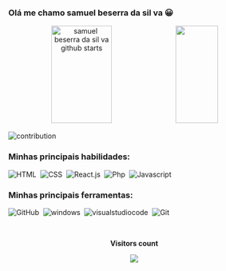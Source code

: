 ### Olá me chamo samuel beserra da sil va 😀

<div align="center">
<img width="49%" height="195px" src="https://github-readme-stats.vercel.app/api?username=31Samuel&show_icons=true&count_private=true&hide_border=true&title_color=00bfbf&icon_color=00bfbf&text_color=c9d1d9&bg_color=0d1117" alt="samuel beserra da sil va github starts"/>

<img width="41%" height="195px" src="https://github-readme-stats.vercel.app/api/top-langs/?username=31Samuel&layout=compact&hide_border=true&title_color=00bfbf&text_color=00bfbf&bg_color=0d1117"/>
</div>

![contribution](https://activity-graph.herokuapp.com/graph?username=31Samuel&theme=gotham&hide_border=true&area=true)


### Minhas principais habilidades:
![HTML](https://img.shields.io/badge/-HTML-0D1117?style=for-the-badge&logo=HTML5&&labelcolor=0d1117)&nbsp;
![CSS](https://img.shields.io/badge/-CSS-0D1117?style=for-the-badge&logo=CSS3&logocolor=1572b6&labelcolor=0D1117)&nbsp;
![React.js](https://img.shields.io/badge/-React.js-0D1117?style=for-the-badge&logo=react&logocolor=1572B6&labelcolor=0d1117)&nbsp;
![Php](https://img.shields.io/badge/-php-0D1117?style=for-the-badge&logo=php&logocolor=1572B6&labelcolor=0d1117)&nbsp;
![Javascript](https://img.shields.io/badge/-Javascript-0D1117?style=for-the-badge&logo=Javascript&logocolor=1572B6&labelcolor=0d1117)&nbsp;

### Minhas principais ferramentas:

![GitHub](https://img.shields.io/badge/-GitHub-0D1117?style=for-the-badge&logo=GitHUB&logocolor=1572B6&labelcolor=0d1117)&nbsp;
![windows](https://img.shields.io/badge/-windows-0D1117?style=for-the-badge&logo=windows&logocolor=1572B6&labelcolor=0d1117)&nbsp;
![visualstudiocode](https://img.shields.io/badge/-visualstudiocode-0D1117?style=for-the-badge&logo=visualstudiocode&logocolor=1572B6&labelcolor=0d1117)&nbsp;
![Git](https://img.shields.io/badge/-Git-0D1117?style=for-the-badge&logo=Git&logocolor=1572B6&labelcolor=0d1117)&nbsp;


<div align="center">
<br><p align="center"><b>Visitors count</b></p>
<p align="center"><img align="center" src="https://profile-counter.glitch.me/{31Samuel}/count.svg"/></p>
<br></div>
